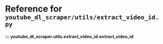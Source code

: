 # Reference for <small>`youtube_dl_scraper/utils/extract_video_id.py`</small>


#### ::: youtube_dl_scraper.utils.extract_video_id.extract_video_id
<!--    options:
        show_root_heading: false-->

<br><br>
